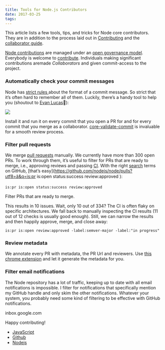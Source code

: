```yaml
---
title: Tools for Node.js Contributors
date: 2017-03-25
tags:
---
```

This article lists a few tools, tips, and tricks for Node core contributors.
They are in addition to the process laid out in
[Contributing](https://github.com/nodejs/node/blob/master/CONTRIBUTING.md) and
the [collaborator
guide](https://github.com/nodejs/node/blob/master/COLLABORATOR_GUIDE.md).

[Node contributions](https://github.com/nodejs/node) are managed under an [open
governance model](https://github.com/nodejs/node/blob/master/GOVERNANCE.md).
Everybody is welcome to
[contribute](https://github.com/nodejs/node/blob/master/CONTRIBUTING.md).
Individuals making significant contributions aremade *Collaborators* and given
commit-access to the project.

### Automatically check your commit messages

Node has [strict rules
](https://github.com/nodejs/node/blob/master/CONTRIBUTING.md#commit-guidelines)about
the format of a commit message. So strict that it’s often hard to remember all
of them. Luckily, there’s a handy tool to help you (shoutout to [Evan
Lucas](https://medium.com/@evanlucas)👏):

![](https://cdn-images-1.medium.com/max/1600/1*gyadFChSxRzX7GGtPROoag.png)

Install it and run it on every commit that you open a PR for and for every
commit that you merge as a collaborator.
[core-validate-commit](https://www.npmjs.com/package/core-validate-commit) is
invaluable for a smooth review process.

### Filter pull requests

We merge [pull requests](https://github.com/nodejs/node/pulls) manually. We
currently have more than 300 open PRs. To work through them, it’s useful to
filter for PRs that are ready to merge, i.e., approving reviews and passing
[CI](https://ci.nodejs.org/). With the right
[search](https://help.github.com/articles/searching-issues/) terms on GitHub,
[that’s easy](https://github.com/nodejs/node/pulls?utf8=â&q=is:pr is:open
status:success review:approved ):

    is:pr is:open status:success review:approved

<span class="figcaption_hack">Filter PRs that are ready to merge.</span>

This results in 10 issues. Wait, only 10 out of 334? The CI is often flaky on
specific architectures. We fall back to manually inspecting the CI results (11
out of 12 checks is usually good enough). Still, we can narrow the results and
then happily approve, merge, and close away:

    is:pr is:open review:approved -label:semver-major -label:"in progress"

### Review metadata

We annotate every PR with metadata, the PR Url and reviewers. Use [this chrome
extension](https://github.com/evanlucas/node-review) and let it generate the
metadata for you.

### Filter email notifications

The Node repository has a lot of traffic, keeping up to date with all email
notifications is impossible. I filter for notifications that specifically
mention my GitHub handle and only skim the other notifications. Whatever your
system, you probably need some kind of filtering to be effective with GitHub
notifications.

<span class="figcaption_hack">inbox.google.com</span>

Happy contributing!

* [JavaScript](https://medium.com/tag/javascript?source=post)
* [Github](https://medium.com/tag/github?source=post)
* [Nodejs](https://medium.com/tag/nodejs?source=post)

